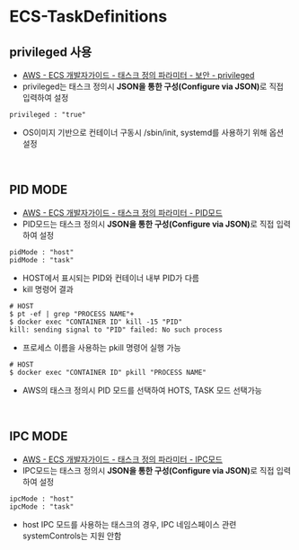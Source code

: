 # ECS-TaskDefinitions

## privileged 사용
- [AWS - ECS 개발자가이드 - 태스크 정의 파라미터 - 보안 - privileged](https://docs.aws.amazon.com/ko_kr/AmazonECS/latest/developerguide/task_definition_parameters.html#container_definition_security)
- privileged는 태스크 정의시 <b>JSON을 통한 구성(Configure via JSON)</b>로 직접 입력하여 설정
``` shell
privileged : "true"
```
- OS이미지 기반으로 컨테이너 구동시 /sbin/init, systemd를 사용하기 위해 옵션 설정
<br>

## PID MODE
- [AWS - ECS 개발자가이드 - 태스크 정의 파라미터 - PID모드](https://docs.aws.amazon.com/ko_kr/AmazonECS/latest/developerguide/task_definition_parameters.html#task_definition_pidmode)
- PID모드는 태스크 정의시 <b>JSON을 통한 구성(Configure via JSON)</b>로 직접 입력하여 설정
``` shell
pidMode : "host"
pidMode : "task"
```
- HOST에서 표시되는 PID와 컨테이너 내부 PID가 다름
- kill 명령어 결과
``` shell
# HOST
$ pt -ef | grep "PROCESS NAME"+
$ docker exec "CONTAINER ID" kill -15 "PID"
kill: sending signal to "PID" failed: No such process
```
- 프로세스 이름을 사용하는 pkill 명령어 실행 가능
``` shell
# HOST
$ docker exec "CONTAINER ID" pkill "PROCESS NAME"
```
- AWS의 태스크 정의시 PID 모드를 선택하여 HOTS, TASK 모드 선택가능
<br>

## IPC MODE
- [AWS - ECS 개발자가이드 - 태스크 정의 파라미터 - IPC모드](https://docs.aws.amazon.com/ko_kr/AmazonECS/latest/developerguide/task_definition_parameters.html#task_definition_ipcmode)
- IPC모드는 태스크 정의시 <b>JSON을 통한 구성(Configure via JSON)</b>로 직접 입력하여 설정
``` shell
ipcMode : "host"
ipcMode : "task"
```
- host IPC 모드를 사용하는 태스크의 경우, IPC 네임스페이스 관련 systemControls는 지원 안함
<br>



